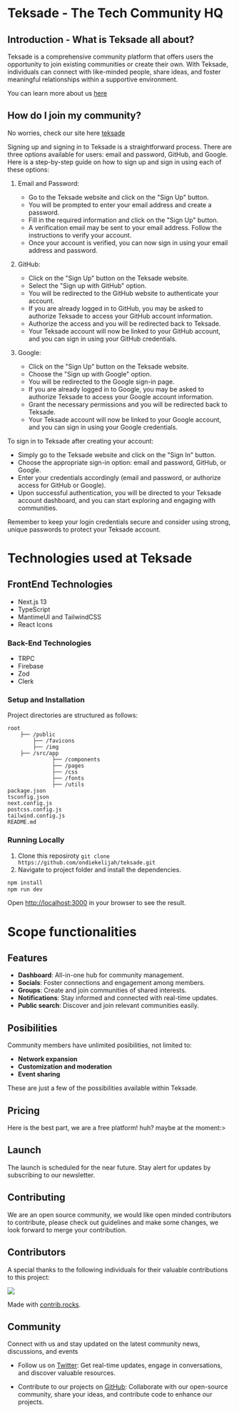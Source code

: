 # Teksade - The Tech Community HQ

## Introduction - What is Teksade all about?

Teksade is a comprehensive community platform that offers users the opportunity to join existing communities or create their own. With Teksade, individuals can connect with like-minded people, share ideas, and foster meaningful relationships within a supportive environment.

You can learn more about us [here](https://www.teksade.com/about)

## How do I join my community?

No worries, check our site here [teksade](https://teksade.com)

Signing up and signing in to Teksade is a straightforward process. There are three options available for users: email and password, GitHub, and Google. Here is a step-by-step guide on how to sign up and sign in using each of these options:

1. Email and Password:

   - Go to the Teksade website and click on the "Sign Up" button.
   - You will be prompted to enter your email address and create a password.
   - Fill in the required information and click on the "Sign Up" button.
   - A verification email may be sent to your email address. Follow the instructions to verify your account.
   - Once your account is verified, you can now sign in using your email address and password.

2. GitHub:

   - Click on the "Sign Up" button on the Teksade website.
   - Select the "Sign up with GitHub" option.
   - You will be redirected to the GitHub website to authenticate your account.
   - If you are already logged in to GitHub, you may be asked to authorize Teksade to access your GitHub account information.
   - Authorize the access and you will be redirected back to Teksade.
   - Your Teksade account will now be linked to your GitHub account, and you can sign in using your GitHub credentials.

3. Google:
   - Click on the "Sign Up" button on the Teksade website.
   - Choose the "Sign up with Google" option.
   - You will be redirected to the Google sign-in page.
   - If you are already logged in to Google, you may be asked to authorize Teksade to access your Google account information.
   - Grant the necessary permissions and you will be redirected back to Teksade.
   - Your Teksade account will now be linked to your Google account, and you can sign in using your Google credentials.

To sign in to Teksade after creating your account:

- Simply go to the Teksade website and click on the "Sign In" button.
- Choose the appropriate sign-in option: email and password, GitHub, or Google.
- Enter your credentials accordingly (email and password, or authorize access for GitHub or Google).
- Upon successful authentication, you will be directed to your Teksade account dashboard, and you can start exploring and engaging with communities.

Remember to keep your login credentials secure and consider using strong, unique passwords to protect your Teksade account.


# Technologies used at Teksade

## FrontEnd Technologies

- Next.js 13
- TypeScript
- MantimeUI and TailwindCSS
- React Icons

### Back-End Technologies

- TRPC
- Firebase
- Zod
- Clerk

### Setup and Installation

Project directories are structured as follows:

```
root
    ├── /public
        ├── /favicons
        ├── /img
    ├── /src/app
              ├── /components
              ├── /pages
              ├── /css
              ├── /fonts
              ├── /utils
package.json
tsconfig.json
next.config.js
postcss.config.js
tailwind.config.js
README.md
```

### Running Locally

1. Clone this reposiroty `git clone https://github.com/ondiekelijah/teksade.git`
2. Navigate to project folder and install the dependencies.

```bash
npm install
npm run dev
```

Open [http://localhost:3000](http://localhost:3000) in your browser to see the result.

# Scope functionalities

## Features

- **Dashboard**: All-in-one hub for community management.
- **Socials**: Foster connections and engagement among members.
- **Groups**: Create and join communities of shared interests.
- **Notifications**: Stay informed and connected with real-time updates.
- **Public search**: Discover and join relevant communities easily.

## Posibilities
 Community members have unlimited posibilities, not limited to:
  - **Network expansion**
  - **Customization and moderation**
  - **Event sharing**

These are just a few of the possibilities available within Teksade.

## Pricing

Here is the best part, we are a free platform! huh? maybe at the moment:>

## Launch 
The launch is scheduled for the near future.  Stay alert for updates by subscribing to our newsletter. 

## Contributing
We are an open source community, we would like open minded contributors to contribute, please check out guidelines and make some changes, we look forward to merge your contribution.

## Contributors
A special thanks to the following individuals for their valuable contributions to this project:

<a href="https://github.com/ondiekelijah/teksade/graphs/contributors">
  <img src="https://contrib.rocks/image?repo=ondiekelijah/teksade" />
</a>

Made with [contrib.rocks](https://contrib.rocks).

## Community 
Connect with us and stay updated on the latest community news, discussions, and events

- Follow us on [Twitter](https://twitter.com/teksadehq): Get real-time updates, engage in conversations, and discover valuable resources.

- Contribute to our projects on [GitHub](https://github.com/ondiekelijah/teksade): Collaborate with our open-source community, share your ideas, and contribute code to enhance our projects.